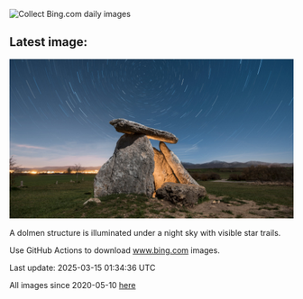 ![Collect Bing.com daily images](https://github.com/counter2015/bing-daily-images/workflows/Collect%20Bing.com%20daily%20images/badge.svg)
## Latest image:
![](images/BasqueDolmen.jpg)

A dolmen structure is illuminated under a night sky with visible star trails.

Use GitHub Actions to download www.bing.com images.

Last update: 2025-03-15 01:34:36 UTC

All images since 2020-05-10 [here](https://github.com/counter2015/bing-daily-images/tree/master/images)
